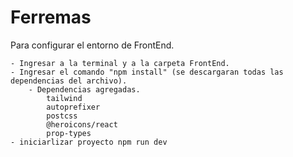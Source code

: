 # Ferremas

Para configurar el entorno de FrontEnd.

    - Ingresar a la terminal y a la carpeta FrontEnd.
    - Ingresar el comando "npm install" (se descargaran todas las dependencias del archivo).
        - Dependencias agregadas.
            tailwind
            autoprefixer
            postcss
            @heroicons/react     
            prop-types      
    - iniciarlizar proyecto npm run dev
